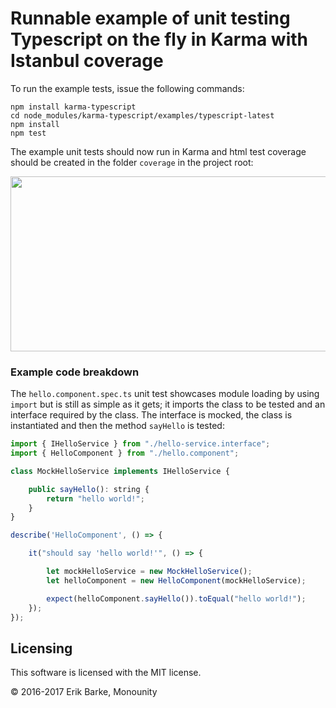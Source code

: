 # Runnable example of unit testing Typescript on the fly in Karma with Istanbul coverage

To run the example tests, issue the following commands:

```
npm install karma-typescript
cd node_modules/karma-typescript/examples/typescript-latest
npm install
npm test
```

The example unit tests should now run in Karma and html test coverage should be created in the folder `coverage` in the project root:

<img src="http://i.imgur.com/sc4Mswh.png" width="580" height="280" />

### Example code breakdown
The `hello.component.spec.ts` unit test showcases module loading by using `import` but is still as simple as it gets;
it imports the class to be tested and an interface required by the class.
The interface is mocked, the class is instantiated and then the method `sayHello` is tested:

```javascript
import { IHelloService } from "./hello-service.interface";
import { HelloComponent } from "./hello.component";

class MockHelloService implements IHelloService {

    public sayHello(): string {
        return "hello world!";
    }
}

describe('HelloComponent', () => {

    it("should say 'hello world!'", () => {

        let mockHelloService = new MockHelloService();
        let helloComponent = new HelloComponent(mockHelloService);

        expect(helloComponent.sayHello()).toEqual("hello world!");
    });
});
```

## Licensing

This software is licensed with the MIT license.

© 2016-2017 Erik Barke, Monounity
